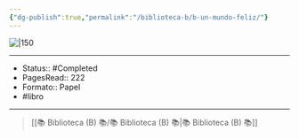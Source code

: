 ```yaml
---
{"dg-publish":true,"permalink":"/biblioteca-b/b-un-mundo-feliz/"}
---
```



![|150](https://images.cdn2.buscalibre.com/fit-in/520x520/b2/c7/b2c7db6469f5c8aaa578164c79945e65.jpg)

---

- Status:: #Completed 
- PagesRead:: 222
- Formato:: Papel
- #libro 

---

> [[📚 Biblioteca (B) 📚/📚 Biblioteca (B) 📚\|📚 Biblioteca (B) 📚]]